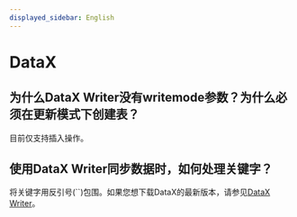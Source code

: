 ```yaml
---
displayed_sidebar: English
---
```


# DataX

## 为什么DataX Writer没有writemode参数？为什么必须在更新模式下创建表？

目前仅支持插入操作。

## 使用DataX Writer同步数据时，如何处理关键字？

将关键字用反引号(``)包围。如果您想下载DataX的最新版本，请参见[DataX Writer](../../loading/DataX-starrocks-writer.md)。